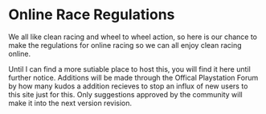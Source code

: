 # Online Race Regulations
We all like clean racing and wheel to wheel action, so here is our chance to make the regulations for online racing so we can all enjoy clean racing online.

Until I can find a more sutiable place to host this, you will find it here until further notice. Additions will be made through the Offical Playstation Forum by how many kudos a addition recieves to stop an influx of new users to this site just for this. Only suggestions approved by the community will make it into the next version revision.
